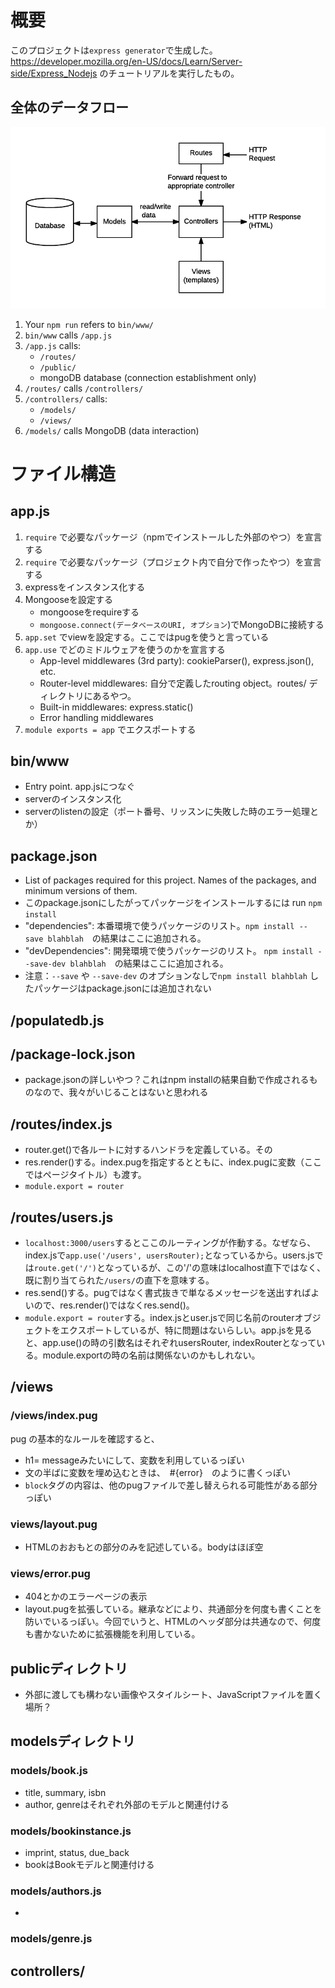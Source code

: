 # 概要

このプロジェクトは`express generator`で生成した。https://developer.mozilla.org/en-US/docs/Learn/Server-side/Express_Nodejs のチュートリアルを実行したもの。

## 全体のデータフロー

![MVC_of_express](./express_mvc.png)

1. Your `npm run` refers to `bin/www/`
1. `bin/www` calls `/app.js`
1. `/app.js` calls:
    - `/routes/`
    - `/public/` 
    - mongoDB database (connection establishment only)
1. `/routes/` calls `/controllers/`
1. `/controllers/` calls:
    - `/models/`
    - `/views/`
1. `/models/` calls MongoDB (data interaction)

# ファイル構造

## app.js

1. `require` で必要なパッケージ（npmでインストールした外部のやつ）を宣言する
1. `require` で必要なパッケージ（プロジェクト内で自分で作ったやつ）を宣言する
1. expressをインスタンス化する
1. Mongooseを設定する
    - mongooseをrequireする
    - `mongoose.connect(データベースのURI, オプション`)でMongoDBに接続する
1. `app.set` でviewを設定する。ここではpugを使うと言っている
1. `app.use` でどのミドルウェアを使うのかを宣言する
    - App-level middlewares (3rd party): cookieParser(), express.json(), etc.
    - Router-level middlewares: 自分で定義したrouting object。routes/ ディレクトリにあるやつ。
    - Built-in middlewares: express.static()
    - Error handling middlewares
1. `module exports = app` でエクスポートする

## bin/www

- Entry point. app.jsにつなぐ
- serverのインスタンス化
- serverのlistenの設定（ポート番号、リッスンに失敗した時のエラー処理とか）

## package.json

- List of packages required for this project. Names of the packages, and minimum versions of them.
- このpackage.jsonにしたがってパッケージをインストールするには run `npm install`
- "dependencies": 本番環境で使うパッケージのリスト。`npm install --save blahblah`　の結果はここに追加される。
- "devDependencies": 開発環境で使うパッケージのリスト。 `npm install --save-dev blahblah`　の結果はここに追加される。
- 注意：`--save` や `--save-dev` のオプションなしで`npm install blahblah` したパッケージはpackage.jsonには追加されない

## /populatedb.js

## /package-lock.json

- package.jsonの詳しいやつ？これはnpm installの結果自動で作成されるものなので、我々がいじることはないと思われる

## /routes/index.js

- router.get()で各ルートに対するハンドラを定義している。その
- res.render()する。index.pugを指定するとともに、index.pugに変数（ここではページタイトル）も渡す。
- `module.export = router`

## /routes/users.js

- `localhost:3000/users`するとここのルーティングが作動する。なぜなら、index.jsで`app.use('/users', usersRouter);`となっているから。users.jsでは`route.get('/')`となっているが、この'/'の意味はlocalhost直下ではなく、既に割り当てられた`/users/`の直下を意味する。
- res.send()する。pugではなく書式抜きで単なるメッセージを送出すればよいので、res.render()ではなくres.send()。
- `module.export = router`する。index.jsとuser.jsで同じ名前のrouterオブジェクトをエクスポートしているが、特に問題はないらしい。app.jsを見ると、app.use()の時の引数名はそれぞれusersRouter, indexRouterとなっている。module.exportの時の名前は関係ないのかもしれない。

## /views

### /views/index.pug

pug の基本的なルールを確認すると、
- h1= messageみたいにして、変数を利用しているっぽい
- 文の半ばに変数を埋め込むときは、　#{error}　のように書くっぽい
- `block`タグの内容は、他のpugファイルで差し替えられる可能性がある部分っぽい

### views/layout.pug

- HTMLのおおもとの部分のみを記述している。bodyはほぼ空

### views/error.pug

- 404とかのエラーページの表示
- layout.pugを拡張している。継承などにより、共通部分を何度も書くことを防いでいるっぽい。今回でいうと、HTMLのヘッダ部分は共通なので、何度も書かないために拡張機能を利用している。

## publicディレクトリ

- 外部に渡しても構わない画像やスタイルシート、JavaScriptファイルを置く場所？


## modelsディレクトリ



### models/book.js
- title, summary, isbn
- author, genreはそれぞれ外部のモデルと関連付ける


### models/bookinstance.js
- imprint, status, due_back
- bookはBookモデルと関連付ける

### models/authors.js
- 


### models/genre.js




## controllers/
